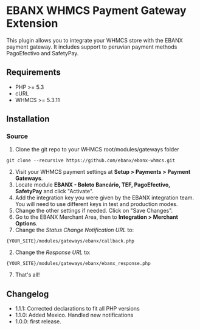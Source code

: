 # EBANX WHMCS Payment Gateway Extension

This plugin allows you to integrate your WHMCS store with the EBANX payment gateway.
It includes support to peruvian payment methods PagoEfectivo and SafetyPay.

## Requirements

* PHP >= 5.3
* cURL
* WHMCS >= 5.3.11

## Installation
### Source
1. Clone the git repo to your WHMCS root/modules/gateways folder
```
git clone --recursive https://github.com/ebanx/ebanx-whmcs.git
```
2. Visit your WHMCS payment settings at **Setup > Payments > Payment Gateways**.
3. Locate module **EBANX - Boleto Bancário, TEF, PagoEfectivo, SafetyPay** and click "Activate".
4. Add the integration key you were given by the EBANX integration team. You will need to use different keys in test and production modes.
5. Change the other settings if needed. Click on "Save Changes".
6. Go to the EBANX Merchant Area, then to **Integration > Merchant Options**.
  1. Change the _Status Change Notification URL_ to:
```
{YOUR_SITE}/modules/gateways/ebanx/callback.php
```
  2. Change the _Response URL_ to:
```
{YOUR_SITE}/modules/gateways/ebanx/ebanx_response.php
```
7. That's all!

## Changelog
* 1.1.1: Corrected declarations to fit all PHP versions
* 1.1.0: Added Mexico. Handled new notifications
* 1.0.0: first release.